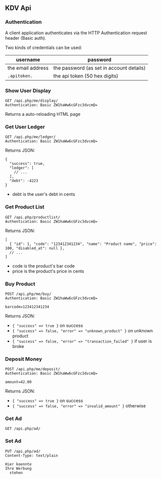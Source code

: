 ## KDV Api

### Authentication

A client application authenticates via the HTTP Authentication request header (Basic auth).

Two kinds of credentials can be used:

| username | password |
|----------|----------|
| the email address | the password (as set in account details) |
| `.apitoken.` | the api token (50 hex digits) |


### Show User Display

    GET /api.php/me/display/
    Authentication: Basic ZW1haWw6cGFzc3dvcmQ=

Returns a auto-reloading HTML page

### Get User Ledger

    GET /api.php/me/ledger/
    Authentication: Basic ZW1haWw6cGFzc3dvcmQ=

Returns JSON:

    {
      "success": true,
      "ledger": [
        // ...
      ],
      "debt": -4223
    }

* debt is the user's debt in cents

### Get Product List

    GET /api.php/productlist/
    Authentication: Basic ZW1haWw6cGFzc3dvcmQ=

Returns JSON:

    [
      { "id": 1, "code": "123412341234", "name": "Product name", "price": 100, "disabled_at": null },
      // ...
    ]

* code is the product's bar code
* price is the product's price in cents


### Buy Product

    POST /api.php/me/buy/
    Authentication: Basic ZW1haWw6cGFzc3dvcmQ=

    barcode=123412341234

Returns JSON:

* `{ "success" => true }` on success
* `{ "success" => false, "error" => "unknown_product" }` on unknown product
* `{ "success" => false, "error" => "transaction_failed" }` if user is broke


### Deposit Money

    POST /api.php/me/deposit/
    Authentication: Basic ZW1haWw6cGFzc3dvcmQ=

    amount=42.00

Returns JSON:

* `{ "success" => true }` on success
* `{ "success" => false, "error" => "invalid_amount" }` otherwise


### Get Ad

    GET /api.php/ad/


### Set Ad

    PUT /api.php/ad/
    Content-Type: text/plain

    Hier koennte
    Ihre Werbung
      stehen


